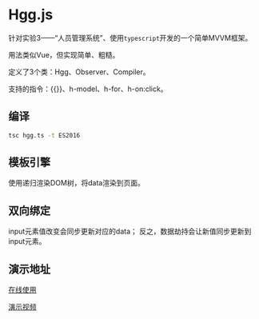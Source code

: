 # Hgg.js

针对实验3——“人员管理系统”、使用`typescript`开发的一个简单MVVM框架。

用法类似Vue，但实现简单、粗糙。

定义了3个类：Hgg、Observer、Compiler。

支持的指令：{{}}、h-model、h-for、h-on:click。

## 编译
```sh
tsc hgg.ts -t ES2016
```

## 模板引擎

使用递归渲染DOM树，将data渲染到页面。

## 双向绑定

input元素值改变会同步更新对应的data；
反之，数据劫持会让新值同步更新到input元素。

## 演示地址
[在线使用](https://www.hummingg.com/HRMS/index.html)

[演示视频](https://www.hummingg.com/HRMS/HRMS.mp4)